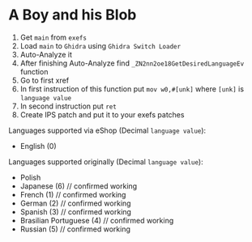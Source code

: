 # A Boy and his Blob

1. Get `main` from `exefs`
2. Load `main` to `Ghidra` using `Ghidra Switch Loader`
3. Auto-Analyze it
4. After finishing Auto-Analyze find `_ZN2nn2oe18GetDesiredLanguageEv` function
5. Go to first xref
6. In first instruction of this function put `mov w0,#[unk]` where `[unk]` is `language value`
7. In second instruction put `ret`
8. Create IPS patch and put it to your exefs patches

Languages supported via eShop (Decimal `language value`):
- English (0)

Languages supported originally (Decimal `language value`):
- Polish
- Japanese (6) // confirmed working
- French (1) // confirmed working
- German (2) // confirmed working
- Spanish (3) // confirmed working
- Brasilian Portuguese (4) // confirmed working
- Russian (5) // confirmed working